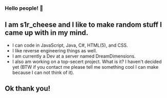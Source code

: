 ### Hello people! 👋
## I am s1r_cheese and I like to make random stuff I came up with in my mind.
- I can code in JavaScript, Java, C#, HTML(5), and CSS.
- I like reverse engineering things as well.
- I am currently a Dev at a server named DreamDimensions.
- I also am working on a top-secert project. What is it? I haven't decided yet (BTW if you contact me please tell me something cool I can make because I can not think of it).
## Ok thank you!

<!--
**s1rcheese/s1rcheese** is a ✨ _special_ ✨ repository because its `README.md` (this file) appears on your GitHub profile.

Here are some ideas to get you started:

- 🔭 I’m currently working on ...
- 🌱 I’m currently learning ...
- 👯 I’m looking to collaborate on ...
- 🤔 I’m looking for help with ...
- 💬 Ask me about ...
- 📫 How to reach me: ...
- 😄 Pronouns: ...
- ⚡ Fun fact: ...
-->
